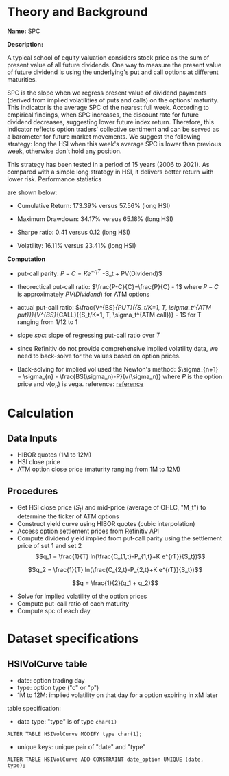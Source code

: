 # Theory and Background
**Name:** SPC

**Description:** 

A typical school of equity valuation considers stock price as the sum of present value of all future dividends. One way to measure the present value of future dividend is using the underlying's put and call options at different maturities.

SPC is the slope when we regress present value of dividend payments (derived from implied volatilities of puts and calls) on the options' maturity. This indicator is the average SPC of the nearest full week. According to empirical findings, when SPC increases, the discount rate for future dividend decreases, suggesting lower future index return. Therefore, this indicator reflects option traders' collective sentiment and can be served as a barometer for future market movements. We suggest the following strategy: long the HSI when this week's average SPC is lower than previous week, otherwise don't hold any position.

This strategy has been tested in a period of 15 years (2006 to 2021). As compared with a simple long strategy in HSI, it delivers better return with lower risk. Performance statistics

are shown below:

- Cumulative Return: 173.39% versus 57.56% (long HSI)

- Maximum Drawdown: 34.17% versus 65.18% (long HSI)

- Sharpe ratio: 0.41 versus 0.12 (long HSI)

- Volatility: 16.11% versus 23.41% (long HSI)


**Computation**
- put-call parity: $P- C = K e^{-r_t T}$ -S_t + PV(Dividend)$
- theorectical put-call ratio: $\frac{P-C}{C}=\frac{P}{C} - 1$ where $P-C$ is approximately $PV(Dividend)$ for ATM options
- actual put-call ratio: $\frac{V^{BS}_{PUT}({S_t/K=1, T, \sigma_t^{ATM put})}{V^{BS}_{CALL}({S_t/K=1, T, \sigma_t^{ATM call})} - 1$ for T ranging from 1/12 to 1
- slope $spc$: slope of regressing put-call ratio over $T$
- since Refinitiv do not provide comprehensive implied volatility data, we need to back-solve for the values based on
option prices.
  
- Back-solving for implied vol used the Newton's method: $\sigma_{n+1} = \sigma_{n} - \frac{BS(\sigma_n)-P}{v(\sigma_n)} where 
$P$ is the option price and $v(\sigma_n)$ is vega. reference: [reference](https://quant.stackexchange.com/questions/7761/a-simple-formula-for-calculating-implied-volatility)


# Calculation
## Data Inputs
- HIBOR quotes (1M to 12M)
- HSI close price
- ATM option close price (maturity ranging from 1M to 12M)

## Procedures
- Get HSI close price ($S_t$) and mid-price (average of OHLC, "M_t") to determine the ticker of ATM 
options
- Construct yield curve using HIBOR quotes (cubic interpolation)
- Access option settlement prices from Refinitiv API
- Compute dividend yield implied from put-call parity using the settlement price of set 1 and set 2
$$q_1 = \frac{1}{T} ln(\frac{C_{1,t}-P_{1,t}+K e^{rT}}{S_t})$$

$$q_2 = \frac{1}{T} ln(\frac{C_{2,t}-P_{2,t}+K e^{rT}}{S_t})$$

$$q = \frac{1}{2}(q_1 + q_2)$$ 

- Solve for implied volatility of the option prices
- Compute put-call ratio of each maturity
- Compute spc of each day

# Dataset specifications
## HSIVolCurve table
- date: option trading day
- type: option type ("c" or "p")
- 1M to 12M: implied volatility on that day for a option expiring in xM later

table specification:
- data type: "type" is of type `char(1)`
  
``ALTER TABLE HSIVolCurve MODIFY type char(1);  ``
- unique keys: unique pair of "date" and "type"

``ALTER TABLE HSIVolCurve
ADD CONSTRAINT date_option
UNIQUE (date, type);``

